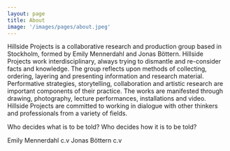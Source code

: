 ```yaml
---
layout: page
title: About
image: '/images/pages/about.jpeg'
---
```


Hillside Projects is a collaborative research and production group based in Stockholm, formed by Emily Mennerdahl and Jonas Böttern. Hillside Projects work interdisciplinary, always trying to dismantle and re-consider facts and knowledge. The group reflects upon methods of collecting, ordering, layering and presenting information and research material. Performative strategies, storytelling, collaboration and artistic research are important components of their practice. The works are manifested through drawing, photography, lecture performances, installations and video. Hillside Projects are committed to working in dialogue with other thinkers and professionals from a variety of fields.

Who decides what is to be told?
Who decides how it is to be told?

Emily Mennerdahl c.v
Jonas Böttern c.v
